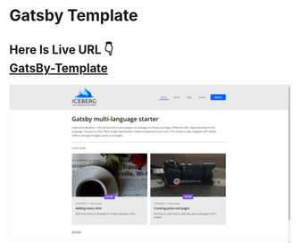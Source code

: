 # Gatsby Template
**Here Is Live URL 👇**
<br>
[GatsBy-Template](https://mojammelhossen1.github.io/Gatsby-Template/)
<br>
------
![Live Image](./images/Live-Image.png)
